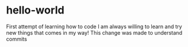 # hello-world
First attempt of learning how to code
I am always willing to learn and try new things that comes in my way!
This change was made to understand commits
